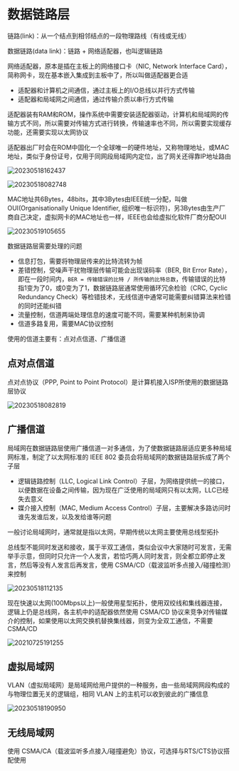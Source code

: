 # 数据链路层

链路(link)：从一个结点到相邻结点的一段物理路线（有线或无线）

数据链路(data link)：链路 + 网络适配器，也叫逻辑链路

网络适配器，原本是插在主板上的网络接口卡（NIC, Network Interface Card），简称网卡，现在基本嵌入集成到主板中了，所以叫做适配器更合适

- 适配器和计算机之间通信，通过主板上的I/O总线以并行方式传输
- 适配器和局域网之间通信，通过传输介质以串行方式传输

适配器装有RAM和ROM，操作系统中需要安装适配器驱动，计算机和局域网的传输方式不同，所以需要对传输方式进行转换，传输速率也不同，所以需要实现缓存功能，还需要实现以太网协议

适配器出厂时会在ROM中固化一个全球唯一的硬件地址，又称物理地址，或MAC地址，类似于身份证号，仅用于同网段局域网内定位，出了网关还得靠IP地址路由

![20230518162437](http://image.zuoright.com/20230518162437.png)

![20230518082748](http://image.zuoright.com/20230518082748.png)

MAC地址共6Bytes，48bits，其中3Bytes由IEEE统一分配，叫做OUI(Organisationally Unique Identifier, 组织唯一标识符)，另3Bytes由生产厂商自己决定，虚拟网卡的MAC地址也一样，IEEE也会给虚拟化软件厂商分配OUI

![20230519105655](http://image.zuoright.com/20230519105655.png)

数据链路层需要处理的问题

- 信息打包，需要将物理层传来的比特流转为帧
- 差错控制，受噪声干扰物理层传输可能会出现误码率（BER, Bit Error Rate），即在一段时间内，`BER = 传输错误的比特 / 所传输的比特总数`，传输错误的比特指1变为了0，或0变为了1，数据链路层通常使用循环冗余检验（CRC, Cyclic Redundancy Check）等检错技术，无线信道中通常可能需要纠错算法来检错的同时还能纠错
- 流量控制，信道两端处理信息的速度可能不同，需要某种机制来协调
- 信道多路复用，需要MAC协议控制

使用的信道主要有：点对点信道、广播信道

## 点对点信道

点对点协议（PPP, Point to Point Protocol）是计算机接入ISP所使用的数据链路层协议

![20230518082819](http://image.zuoright.com/20230518082819.png)

## 广播信道

局域网在数据链路层使用广播信道一对多通信，为了使数据链路层适应更多种局域网标准，制定了以太网标准的 IEEE 802 委员会将局域网的数据链路层拆成了两个子层

- 逻辑链路控制（LLC, Logical Link Control）子层，为网络提供统一的接口，以便数据在设备之间传输，因为现在广泛使用的局域网只有以太网，LLC已经失去意义
- 媒介接入控制（MAC, Medium Access Control）子层，主要解决多路访问时谁先发谁后发，以及发给谁等问题

一般讨论局域网时，通常就是指以太网，早期传统以太网主要使用总线型拓扑

总线型不能同时发送和接收，属于半双工通信，类似会议中大家随时可发言，无需举手示意，但同时只允许一个人发言，若恰巧两人同时发言，则全都立即停止发言，然后等没有人发言后再发言，使用 CSMA/CD（载波监听多点接入/碰撞检测）来控制

![20230518112135](http://image.zuoright.com/20230518112135.png)

现在快速以太网(100Mbps以上)一般使用星型拓扑，使用双绞线和集线器连接，逻辑上仍是总线网，各主机中的适配器依然使用 CSMA/CD 协议来竞争对传输媒介的控制，如果使用以太网交换机替换集线器，则变为全双工通信，不需要 CSMA/CD

![20210725191255](http://image.zuoright.com/20210725191255.png)

## 虚拟局域网

VLAN（虚拟局域网）是局域网给用户提供的一种服务，由一些局域网网段构成的与物理位置无关的逻辑组，相同 VLAN 上的主机可以收到彼此的广播信息

![20230518190950](http://image.zuoright.com/20230518190950.png)

## 无线局域网

使用 CSMA/CA（载波监听多点接入/碰撞避免）协议，可选择与RTS/CTS协议搭配使用
